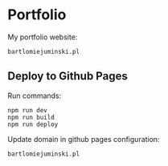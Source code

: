 # Portfolio

My portfolio website:

```
bartlomiejuminski.pl
```

## Deploy to Github Pages

Run commands:

```
npm run dev
npm run build
npm run deploy
```

Update domain in github pages configuration:

```
bartlomiejuminski.pl
```
